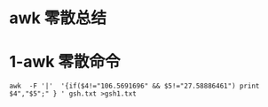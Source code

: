 # awk 零散总结

# 1-awk 零散命令

```Shell
awk  -F '|'  '{if($4!="106.5691696" && $5!="27.58886461") print $4","$5";" } ' gsh.txt >gsh1.txt

```
